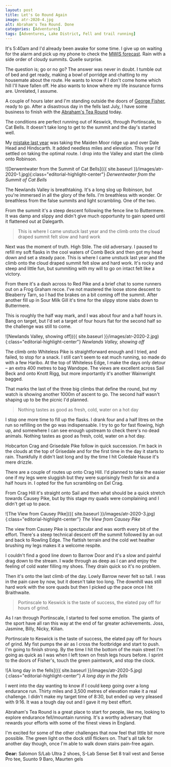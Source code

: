 ```yaml
---
layout: post
title: Let's Go Round Again
image: atr-2020-4.jpg
alt: Abraham's Tea Round. Done
categories: [Adventures]
tags: [Adventures, Lake District, Fell and trail running]
---
```


It's 5:40am and I'd already been awake for some time. I give up on waiting for the alarm and pick up my phone to check the [MWIS forecast](https://www.mwis.org.uk/forecasts/english-and-welsh/lake-district). Rain with a side order of cloudy summits. Quelle surprise. 

The question is; go or no go? The answer was never in doubt. I tumble out of bed and get ready, making a bowl of porridge and chatting to my housemate about the route. He wants to know if I don't come home which hill I'll have fallen off. He also wants to know where my life insurance forms are. Unrelated, I assume.

A couple of hours later and I'm standing outside the doors of [George Fisher](https://georgefisher.co.uk), ready to go. After a disastrous day in the fells last July, I have some business to finish with the [Abraham's Tea Round](https://georgefisher.co.uk/pages/abrahams-tea-round) today.

The conditions are perfect running out of Keswick, through Portinscale, to Cat Bells. It doesn't take long to get to the summit and the day's started well.

My [mistake last year](https://theunforgivingminute.run/tested-on-the-fells/) was taking the Maiden Moor ridge up and over Dale Head and Hindscarth. It added needless miles and elevation. This year I'd settled on taking the optimal route. I drop into the Valley and start the climb onto Robinson.

![Derwentwater from the Summit of Cat Bells]({{ site.baseurl }}/images/atr-2020-1.jpg){:class="editorial-highlight-center"}
*Derwentwater from the Summit of Cat Bells*

The Newlands Valley is breathtaking. It's a long slog up Robinson, but you're immersed in all the glory of the fells. I'm breathless with wonder. Or breathless from the false summits and light scrambling. One of the two.

From the summit it's a steep descent following the fence line to Buttermere. It was damp and slippy and didn't give much opportunity to gain speed until it flattened out at Dalegarth. 

>This is where I came unstuck last year and the climb onto the cloud draped summit felt slow and hard work

Next was the moment of truth. High Stile. The old adversary. I paused to refill my soft flasks in the cool waters of Comb Beck and then got my head down and set a steady pace. This is where I came unstuck last year and the climb onto the cloud draped summit felt slow and hard work. It's rocky and steep and little fun, but summiting with my will to go on intact felt like a victory.

From there it's a dash across to Red Pike and a brief chat to some runners out on a Frog Graham recce. I've not mastered the loose stone descent to Bleaberry Tarn, so I had the brakes on a bit coming off the summit. After another fill up in Sour Milk Gill it's time for the slippy stone slabs down to Buttermere.

This is roughly the half way mark, and I was about four and a half hours in. Bang on target, but I'd set a target of four hours flat for the second half so the challenge was still to come.

![Newlands Valley, showing off]({{ site.baseurl }}/images/atr-2020-2.jpg){:class="editorial-highlight-center"}
*Newlands Valley, showing off*

The climb onto Whiteless Pike is straightforward enough and I tried, and failed, to stop for a snack. I still can't seem to eat much running, so made do with a few Haribo. At the top of Whiteless Edge, I make the days only detour – an extra 400 metres to bag Wandope. The views are excellent across Sail Beck and onto Knott Rigg, but more importantly it's another Wainwright bagged.

That marks the last of the three big climbs that define the round, but my watch is showing another 1000m of ascent to go. The second half wasn't shaping up to be the picnic I'd planned.

>Nothing tastes as good as fresh, cold, water on a hot day

I stop one more time to fill up the flasks. I drank four and a half litres on the run so refilling on the go was indispensable. I try to go for fast flowing, high up, and somewhere I can see enough upstream to check there's no dead animals. Nothing tastes as good as fresh, cold, water on a hot day.

Hobcarton Crag and Grisedale Pike follow in quick succession. I'm back in the clouds at the top of Grisedale and for the first time in the day it starts to rain. Thankfully it didn't last long and by the time I hit Coledale Hause it's mere drizzle. 

There are a couple of routes up onto Crag Hill. I'd planned to take the easier one if my legs were sluggish but they were suprisingly fresh for six and a half hours in. I opted for the fun scrambling on Eel Crag.

From Crag Hill it's straight onto Sail and then what should be a quick stretch towards Causey Pike, but by this stage my quads were complaining and I didn't get up to pace. 

![The View from Causey Pike]({{ site.baseurl }}/images/atr-2020-3.jpg){:class="editorial-highlight-center"}
*The View from Causey Pike*

The view from Causey Pike is spectacular and was worth every bit of the effort. There's a steep technical descent off the summit followed by an out and back to Rowling Edge. The flattish terrain and the cold wet heather brushing my legs makes it a welcome respite. 

I couldn't find a good line down to Barrow Door and it's a slow and painful drag down to the stream. I wade through as deep as I can and enjoy the feeling of cold water filling my shoes. They drain quick so it's no problem.

Then it's onto the last climb of the day. Lowly Barrow never felt so tall. I was in the pain cave by now, but it doesn't take too long. The downhill was still hard work with the sore quads but then I picked up the pace once I hit Braithwaite.

>Portinscale to Keswick is the taste of success, the elated pay off for hours of grind.

As I ran through Portinscale, I started to feel some emotion. The giants of the sport have all ran this way at the end of far greater achievements. Joss, Jasmine, Billy, Nicky, Kilian. 

Portinscale to Keswick is the taste of success, the elated pay off for hours of grind. My fist pumps the air as I cross the footbridge and start to push. I'm going to finish strong. By the time I hit the bottom of the main street I'm going as quick as I was when I left town on fresh legs hours before. I sprint to the doors of Fisher's, touch the green paintwork, and stop the clock.

![A long day in the fells]({{ site.baseurl }}/images/atr-2020-5.jpg){:class="editorial-highlight-center"}
*A long day in the fells*

I went into the day wanting to know if I could keep going over a long endurance run. Thirty miles and 3,500 metres of elevation make it a real challenge. I didn't make my target time of 8:30, but ended up very pleased with 9:16. It was a tough day out and I gave it my best effort.

Abraham's Tea Round is a great place to start for people, like me, looking to explore endurance fell/mountain running. It's a worthy adversary that rewards your efforts with some of the finest views in England.

I'm excited for some of the other challenges that now feel that little bit more possible. The green light on the dock still flickers on. That's all talk for another day though, once I'm able to walk down stairs pain-free again.

**Gear:** Salomon S/Lab Ultra 2 shoes, S-Lab Sense Set 8 trail vest and Sense Pro tee, Suunto 9 Baro, Maurten gels

